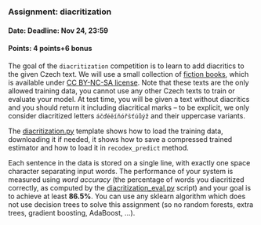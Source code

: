 ### Assignment: diacritization
#### Date: Deadline: Nov 24, 23:59
#### Points: 4 points+6 bonus

The goal of the `diacritization` competition is to learn to add diacritics to
the given Czech text. We will use a small collection of
[fiction books](https://ufal.mff.cuni.cz/~straka/courses/npfl129/1920/datasets/fiction-train.txt),
which is available under [CC BY-NC-SA license](https://ufal.mff.cuni.cz/~straka/courses/npfl129/1920/datasets/fiction-train.LICENSE).
Note that these texts are the only allowed training data, you cannot use any
other Czech texts to train or evaluate your model. At test time, you will be
given a text without diacritics and you should return it including diacritical
marks – to be explicit, we only consider diacritized letters `áčďéěíňóřšťúůýž`
and their uppercase variants.

The [diacritization.py](https://github.com/ufal/npfl129/tree/master/labs/04/diacritization.py)
template shows how to load the training data, downloading it if needed,
it shows how to save a compressed trained estimator and how to load it in
`recodex_predict` method.

Each sentence in the data is stored on a single line, with exactly one
space character separating input words. The performance of your system is
measured using _word accuracy_ (the percentage of words you diacritized
correctly, as computed by the
[diacritization_eval.py](https://github.com/ufal/npfl129/tree/master/labs/04/diacritization_eval.py)
script) and your goal is to achieve at least **86.5%**. You can use any sklearn
algorithm which does not use decision trees to solve this assignment (so no
random forests, extra trees, gradient boosting, AdaBoost, …).
